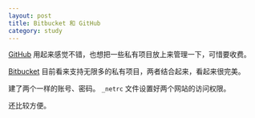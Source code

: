 ```yaml
---
layout: post
title: Bitbucket 和 GitHub
category: study
---
```


  
[GitHub][] 用起来感觉不错，也想把一些私有项目放上来管理一下，可惜要收费。

[Bitbucket][] 目前看来支持无限多的私有项目，两者结合起来，看起来很完美。

建了两个一样的账号、密码。
`_netrc` 文件设置好两个网站的访问权限。

还比较方便。

[GitHub]:http://github.com/weimingzhen  
[Bitbucket]:http://bitbucket.org/weimingzhen


